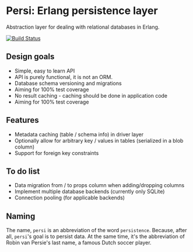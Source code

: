 Persi: Erlang persistence layer
===============================

Abstraction layer for dealing with relational databases in Erlang.

[![Build Status](https://travis-ci.org/arjan/persi.svg?branch=master)](https://travis-ci.org/arjan/persi)


Design goals
------------

* Simple, easy to learn API
* API is purely functional, it is not an ORM.
* Database schema versioning and migrations
* Aiming for 100% test coverage
* No result caching - caching should be done in application code
* Aiming for 100% test coverage


Features
--------
* Metadata caching (table / schema info) in driver layer
* Optionally allow for arbitrary key / values in tables (serialized in a blob column)
* Support for foreign key constraints


To do list
----------
* Data migration from / to props column when adding/dropping columns
* Implement multiple database backends (currently only SQLite)
* Connection pooling (for applicable backends)


Naming
------

The name, `persi` is an abbreviation of the word
`persistence`. Because, after all, `persi`'s goal is to persist
data. At the same time, it's the abbreviation of Robin van Persie's
last name, a famous Dutch soccer player.


